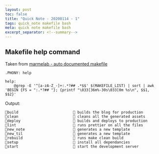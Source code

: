 ```yaml
--- 
layout: post 
toc: false 
title: "Quick Note - 20200114 - 1"
tags: quick_note makefile bash
meta: quick note makefile bash
excerpt_separator: <!--summary-->
---
```


## Makefile help command


Taken from [marmelab - auto documented makefile](https://marmelab.com/blog/2016/02/29/auto-documented-makefile.html)

```
.PHONY: help

help:
	@grep -E '^[a-zA-Z_-]+:.*?## .*$$' $(MAKEFILE_LIST) | sort | awk 'BEGIN {FS = ":.*?## "}; {printf "\033[36m%-30s\033[0m %s\n", $$1, $$2}'
```

Output:

```
build                          builds the blog for production
clean                          cleans all the generated assets 
deploy                         builds and deploys to production
lint                           runs prettier on all the files 
new_note                       generates a new template 
new_til                        generates a new template 
rebuild                        runs make clean build 
setup                          install all dependancies 
start                          start the development server 
```


<!--summary-->